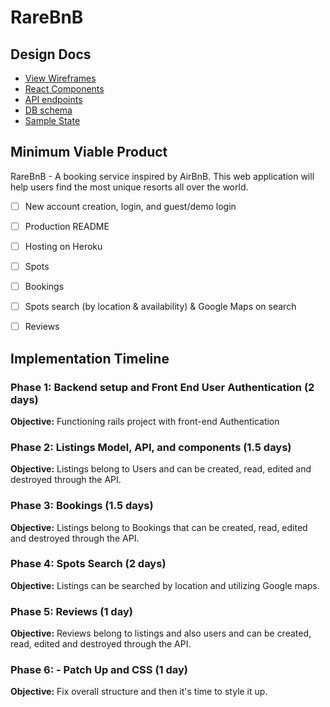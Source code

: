 # RareBnB

[Heroku link]: heroku

## Design Docs
* [View Wireframes][wireframes]
* [React Components][components]
* [API endpoints][api-endpoints]
* [DB schema][schema]
* [Sample State][sample-state]

[wireframes]: /docs/wireframes
[components]: /docs/component-hierarchy.md
[sample-state]: /docs/sample-state.md
[api-endpoints]: /docs/api-endpoints.md
[schema]: /docs/schema.md

## Minimum Viable Product

RareBnB - A booking service inspired by AirBnB. This web application will help users find the most unique resorts all over the world.

- [ ] New account creation, login, and guest/demo login
- [ ] Production README
- [ ] Hosting on Heroku
- [ ] Spots
- [ ] Bookings
- [ ] Spots search (by location & availability) & Google Maps on search
- [ ] Reviews


## Implementation Timeline

### Phase 1: Backend setup and Front End User Authentication (2 days)

**Objective:** Functioning rails project with front-end Authentication

### Phase 2: Listings Model, API, and components (1.5 days)

**Objective:** Listings belong to Users and can be created, read, edited and destroyed through
the API.

### Phase 3: Bookings (1.5 days)

**Objective:** Listings belong to Bookings that can be created, read, edited and destroyed through the API.

### Phase 4: Spots Search (2 days)

**Objective:** Listings can be searched by location and utilizing Google maps.

### Phase 5: Reviews (1 day)

**Objective:** Reviews belong to listings and also users and can be created, read, edited and destroyed through the API.

### Phase 6: - Patch Up and CSS (1 day)

**Objective:** Fix overall structure and then it's time to style it up.
